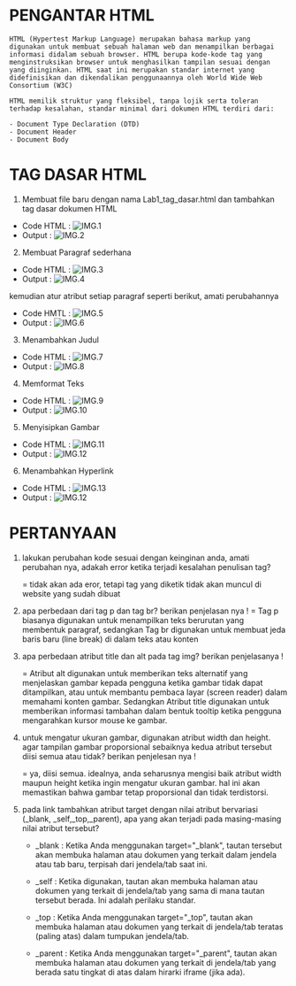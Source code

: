 # PENGANTAR HTML

    HTML (Hypertest Markup Language) merupakan bahasa markup yang digunakan untuk membuat sebuah halaman web dan menampilkan berbagai informasi didalam sebuah browser. HTML berupa kode-kode tag yang menginstruksikan browser untuk menghasilkan tampilan sesuai dengan yang diinginkan. HTML saat ini merupakan standar internet yang didefinisikan dan dikendalikan penggunaannya oleh World Wide Web Consortium (W3C)

    HTML memilik struktur yang fleksibel, tanpa lojik serta toleran terhadap kesalahan, standar minimal dari dokumen HTML terdiri dari:

    - Document Type Declaration (DTD)
    - Document Header
    - Document Body


# TAG DASAR HTML

1. Membuat file baru dengan nama Lab1_tag_dasar.html dan tambahkan tag dasar dokumen HTML

- Code HTML :
![IMG.1](Screenshot/PNG-1.png)
- Output :
![IMG.2](Screenshot/PNG-2.png)

2. Membuat Paragraf sederhana

- Code HTML :
![IMG.3](Screenshot/PNG-3.png)
- Output :
![IMG.4](Screenshot/PNG-4.png)

kemudian atur atribut setiap paragraf seperti berikut, amati perubahannya 

- Code HMTL :
![IMG.5](Screenshot/PNG-5.png)
- Output :
![IMG.6](Screenshot/PNG-6.png)

3. Menambahkan Judul

- Code HTML :
![IMG.7](Screenshot/PNG-7.png)
- Output :
![IMG.8](Screenshot/PNG-8.png)

4. Memformat Teks

- Code HTML :
![IMG.9](Screenshot/PNG-9.png)
- Output :
![IMG.10](Screenshot/PNG-10.png)

5. Menyisipkan Gambar

- Code HTML :
![IMG.11](Screenshot/PNG-11.png)
- Output :
![IMG.12](Screenshot/PNG-12.png)

6. Menambahkan Hyperlink

- Code HTML :
![IMG.13](Screenshot/PNG-13.png)
- Output :
![IMG.12](Screenshot/PNG-14.png)

# PERTANYAAN 

1. lakukan perubahan kode sesuai dengan keinginan anda, amati perubahan nya, adakah error ketika terjadi kesalahan penulisan tag?

    = tidak akan ada eror, tetapi tag yang diketik tidak akan muncul di website yang sudah dibuat

2. apa perbedaan dari tag p dan tag br? berikan penjelasan nya !
    = Tag p biasanya digunakan untuk menampilkan teks berurutan yang membentuk paragraf, sedangkan Tag br digunakan untuk membuat jeda baris baru (line break) di dalam teks atau konten

3. apa perbedaan atribut title dan alt pada tag img? berikan penjelasanya !

    = Atribut alt digunakan untuk memberikan teks alternatif yang menjelaskan gambar kepada pengguna ketika gambar tidak dapat ditampilkan, atau untuk membantu pembaca layar (screen reader) dalam memahami konten gambar. Sedangkan Atribut title digunakan untuk memberikan informasi tambahan dalam bentuk tooltip ketika pengguna mengarahkan kursor mouse ke gambar.

4. untuk mengatur ukuran gambar, digunakan atribut width dan height. agar tampilan gambar proporsional sebaiknya kedua atribut tersebut diisi semua atau tidak? berikan penjelesan nya ! 

    = ya, diisi semua. idealnya, anda seharusnya mengisi baik atribut width maupun height ketika ingin mengatur ukuran gambar. hal ini akan memastikan bahwa gambar tetap proporsional dan tidak terdistorsi.

5. pada link tambahkan atribut target dengan nilai atribut bervariasi (_blank, _self,_top,_parent), apa yang akan terjadi pada masing-masing nilai atribut tersebut?

    - _blank : Ketika Anda menggunakan target="_blank", tautan tersebut akan membuka halaman atau dokumen yang terkait dalam jendela atau tab baru, terpisah dari jendela/tab saat ini.

    - _self : Ketika digunakan, tautan akan membuka halaman atau dokumen yang terkait di jendela/tab yang sama di mana tautan tersebut berada. Ini adalah perilaku standar.

    - _top : Ketika Anda menggunakan target="_top", tautan akan membuka halaman atau dokumen yang terkait di jendela/tab teratas (paling atas) dalam tumpukan jendela/tab.

    - _parent : Ketika Anda menggunakan target="_parent", tautan akan membuka halaman atau dokumen yang terkait di jendela/tab yang berada satu tingkat di atas dalam hirarki iframe (jika ada).